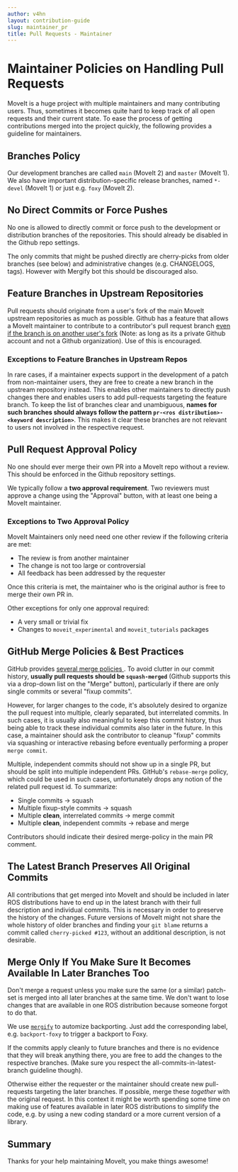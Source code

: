 ```yaml
---
author: v4hn
layout: contribution-guide
slug: maintainer_pr
title: Pull Requests - Maintainer
---
```


# Maintainer Policies on Handling Pull Requests

MoveIt is a huge project with multiple maintainers and many contributing users.
Thus, sometimes it becomes quite hard to keep track of all open requests and their current state.
To ease the process of getting contributions merged into the project quickly, the following provides a guideline for maintainers.

## Branches Policy

Our development branches are called ``main`` (MoveIt 2) and ``master`` (MoveIt 1). We also have important distribution-specific release branches, named ``*-devel`` (MoveIt 1) or just e.g. ``foxy`` (MoveIt 2).

## No Direct Commits or Force Pushes

No one is allowed to directly commit or force push to the development or distribution branches of the repositories. This should already be disabled in the Github repo settings.

The only commits that might be pushed directly are cherry-picks from older branches (see below) and administrative changes (e.g. CHANGELOGS, tags). However with Mergify bot this should be discouraged also.

## Feature Branches in Upstream Repositories

Pull requests should originate from a user's fork of the main MoveIt upstream repositories as much as possible. Github has a feature that allows a MoveIt maintainer to contribute to a contributor's pull request branch [even if the branch is on another user's fork](https://help.github.com/articles/committing-changes-to-a-pull-request-branch-created-from-a-fork/) (Note: as long as its a private Github account and not a Github organization). Use of this is encouraged.

### Exceptions to Feature Branches in Upstream Repos

In rare cases, if a maintainer expects support in the development of a patch from non-maintainer users, they are free to create a new branch in the upstream repository instead. This enables other maintainers to directly push changes there and enables users to add pull-requests targeting the feature branch. To keep the list of branches clear and unambiguous, **names for such branches should always follow the pattern ``pr-<ros distribution>-<keyword description>``**. This makes it clear these branches are not relevant to users not involved in the respective request.

## Pull Request Approval Policy

No one should ever merge their own PR into a MoveIt repo without a review. This should be enforced in the Github repository settings.

We typically follow a **two approval requirement**. Two reviewers must approve a change using the "Approval" button, with at least one being a MoveIt maintainer.

### Exceptions to Two Approval Policy

MoveIt Maintainers only need need one other review if the following criteria are met:
- The review is from another maintainer
- The change is not too large or controversial
- All feedback has been addressed by the requester

Once this criteria is met, the maintainer who is the original author is free to merge their own PR in.

Other exceptions for only one approval required:
- A very small or trivial fix
- Changes to ``moveit_experimental`` and ``moveit_tutorials`` packages

## GitHub Merge Policies & Best Practices

GitHub provides [several merge policies ](https://help.github.com/articles/about-merge-methods-on-github). To avoid clutter in our commit history, **usually pull requests should be `squash-merged`** (Github supports this via a drop-down list on the "Merge" button), particularly if there are only single commits or several "fixup commits".

However, for larger changes to the code, it's absolutely desired to organize the pull request into multiple, clearly separated, but interrelated commits. In such cases, it is usually also meaningful to keep this commit history, thus being able to track these individual commits also later in the future. In this case, a maintainer should ask the contributor to cleanup "fixup" commits via squashing or interactive rebasing before eventually performing a proper `merge commit`.

Multiple, independent commits should not show up in a single PR, but should be split into multiple independent PRs. GitHub's `rebase-merge` policy, which could be used in such cases, unfortunately drops any notion of the related pull request id. To summarize:

- Single commits -> squash
- Multiple fixup-style commits -> squash
- Multiple **clean**, interrelated commits -> merge commit
- Multiple **clean**, independent commits -> rebase and merge

Contributors should indicate their desired merge-policy in the main PR comment.

## The Latest Branch Preserves All Original Commits

All contributions that get merged into MoveIt and should be included in later ROS distributions have to end up in the latest branch with their full description and individual commits.
This is necessary in order to preserve the history of the changes.
Future versions of MoveIt might not share the whole history of older branches and finding your `git blame` returns a commit called ``cherry-picked #123``, without an additional description, is not desirable.

## Merge Only If You Make Sure It Becomes Available In Later Branches Too

Don't merge a request unless you make sure the same (or a similar) patch-set is merged into all later branches at the same time.
We don't want to lose changes that are available in one ROS distribution because someone forgot to do that.

We use [`mergify`](https://docs.mergify.com) to automize backporting. Just add the corresponding label, e.g. `backport-foxy` to trigger a backport to Foxy.

If the commits apply cleanly to future branches and there is no evidence that they will break anything there, you are free to add the changes to the respective branches.
(Make sure you respect the all-commits-in-latest-branch guideline though).

Otherwise either the requester or the maintainer should create new pull-requests targeting the later branches.
If possible, merge these *together* with the original request.
In this context it might be worth spending some time on making use of features available in later ROS distributions to simplify the code, e.g. by using a new coding standard or a more current version of a library.

## Summary

Thanks for your help maintaining MoveIt, you make things awesome!
